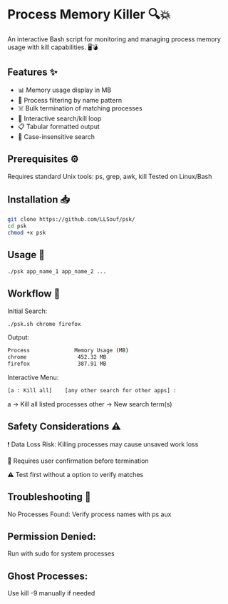 # Process Memory Killer 🔍💥

An interactive Bash script for monitoring and managing process memory usage with kill capabilities. 🖥️💣

## Features ✨
- 📊 Memory usage display in MB
- 🔎 Process filtering by name pattern
- ☠️ Bulk termination of matching processes
- 🔄 Interactive search/kill loop
- 📋 Tabular formatted output
- 🎯 Case-insensitive search

## Prerequisites ⚙️
Requires standard Unix tools:
ps, grep, awk, kill
Tested on Linux/Bash

## Installation 📥
```bash
git clone https://github.com/LLSouf/psk/
cd psk
chmod +x psk
```
## Usage 🚀
```bash
./psk app_name_1 app_name_2 ...
```
## Workflow 🔄
Initial Search:

```bash
./psk.sh chrome firefox
```
Output:
```bash
Process              Memory Usage (MB)
chrome                452.32 MB
firefox               387.91 MB
```
Interactive Menu:
```bash
[a : Kill all]    [any other search for other apps] :
```
a → Kill all listed processes
other  → New search term(s)

## Safety Considerations ⚠️
❗ Data Loss Risk: Killing processes may cause unsaved work loss

🔐 Requires user confirmation before termination

⚠️ Test first without a option to verify matches

## Troubleshooting 🚨
No Processes Found:
Verify process names with ps aux

## Permission Denied:
Run with sudo for system processes

## Ghost Processes:
Use kill -9 manually if needed

